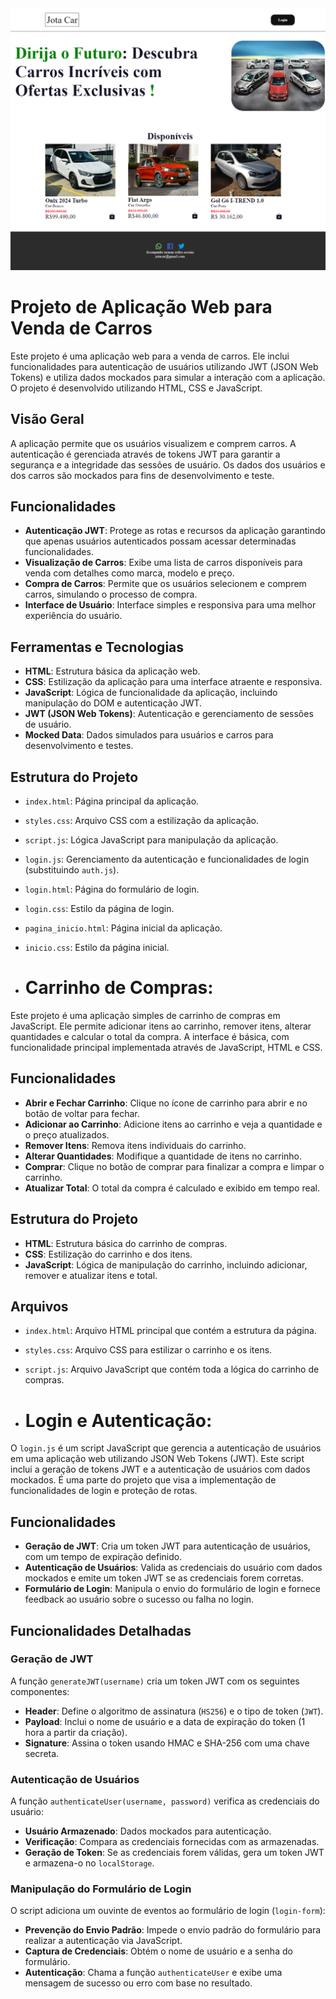 <img src="/imagens-projeto/pagina-inicio.png">

# Projeto de Aplicação Web para Venda de Carros

Este projeto é uma aplicação web para a venda de carros. Ele inclui funcionalidades para autenticação de usuários utilizando JWT (JSON Web Tokens) e utiliza dados mockados para simular a interação com a aplicação. O projeto é desenvolvido utilizando HTML, CSS e JavaScript.

## Visão Geral

A aplicação permite que os usuários visualizem e comprem carros. A autenticação é gerenciada através de tokens JWT para garantir a segurança e a integridade das sessões de usuário. Os dados dos usuários e dos carros são mockados para fins de desenvolvimento e teste.

## Funcionalidades

- **Autenticação JWT**: Protege as rotas e recursos da aplicação garantindo que apenas usuários autenticados possam acessar determinadas funcionalidades.
- **Visualização de Carros**: Exibe uma lista de carros disponíveis para venda com detalhes como marca, modelo e preço.
- **Compra de Carros**: Permite que os usuários selecionem e comprem carros, simulando o processo de compra.
- **Interface de Usuário**: Interface simples e responsiva para uma melhor experiência do usuário.

## Ferramentas e Tecnologias

- **HTML**: Estrutura básica da aplicação web.
- **CSS**: Estilização da aplicação para uma interface atraente e responsiva.
- **JavaScript**: Lógica de funcionalidade da aplicação, incluindo manipulação do DOM e autenticação JWT.
- **JWT (JSON Web Tokens)**: Autenticação e gerenciamento de sessões de usuário.
- **Mocked Data**: Dados simulados para usuários e carros para desenvolvimento e testes.

## Estrutura do Projeto

- `index.html`: Página principal da aplicação.
- `styles.css`: Arquivo CSS com a estilização da aplicação.
- `script.js`: Lógica JavaScript para manipulação da aplicação.
- `login.js`: Gerenciamento da autenticação e funcionalidades de login (substituindo `auth.js`).
- `login.html`: Página do formulário de login.
- `login.css`: Estilo da página de login.
- `pagina_inicio.html`: Página inicial da aplicação.
- `inicio.css`: Estilo da página inicial.

- # Carrinho de Compras:
Este projeto é uma aplicação simples de carrinho de compras em JavaScript. Ele permite adicionar itens ao carrinho, remover itens, alterar quantidades e calcular o total da compra. A interface é básica, com funcionalidade principal implementada através de JavaScript, HTML e CSS.

## Funcionalidades

- **Abrir e Fechar Carrinho**: Clique no ícone de carrinho para abrir e no botão de voltar para fechar.
- **Adicionar ao Carrinho**: Adicione itens ao carrinho e veja a quantidade e o preço atualizados.
- **Remover Itens**: Remova itens individuais do carrinho.
- **Alterar Quantidades**: Modifique a quantidade de itens no carrinho.
- **Comprar**: Clique no botão de comprar para finalizar a compra e limpar o carrinho.
- **Atualizar Total**: O total da compra é calculado e exibido em tempo real.

## Estrutura do Projeto

- **HTML**: Estrutura básica do carrinho de compras.
- **CSS**: Estilização do carrinho e dos itens.
- **JavaScript**: Lógica de manipulação do carrinho, incluindo adicionar, remover e atualizar itens e total.

## Arquivos

- `index.html`: Arquivo HTML principal que contém a estrutura da página.
- `styles.css`: Arquivo CSS para estilizar o carrinho e os itens.
- `script.js`: Arquivo JavaScript que contém toda a lógica do carrinho de compras.

- # Login e Autenticação:
O `login.js` é um script JavaScript que gerencia a autenticação de usuários em uma aplicação web utilizando JSON Web Tokens (JWT). Este script inclui a geração de tokens JWT e a autenticação de usuários com dados mockados. É uma parte do projeto que visa a implementação de funcionalidades de login e proteção de rotas.

## Funcionalidades

- **Geração de JWT**: Cria um token JWT para autenticação de usuários, com um tempo de expiração definido.
- **Autenticação de Usuários**: Valida as credenciais do usuário com dados mockados e emite um token JWT se as credenciais forem corretas.
- **Formulário de Login**: Manipula o envio do formulário de login e fornece feedback ao usuário sobre o sucesso ou falha no login.

## Funcionalidades Detalhadas

### Geração de JWT

A função `generateJWT(username)` cria um token JWT com os seguintes componentes:
- **Header**: Define o algoritmo de assinatura (`HS256`) e o tipo de token (`JWT`).
- **Payload**: Inclui o nome de usuário e a data de expiração do token (1 hora a partir da criação).
- **Signature**: Assina o token usando HMAC e SHA-256 com uma chave secreta.

### Autenticação de Usuários

A função `authenticateUser(username, password)` verifica as credenciais do usuário:
- **Usuário Armazenado**: Dados mockados para autenticação.
- **Verificação**: Compara as credenciais fornecidas com as armazenadas.
- **Geração de Token**: Se as credenciais forem válidas, gera um token JWT e armazena-o no `localStorage`.

### Manipulação do Formulário de Login

O script adiciona um ouvinte de eventos ao formulário de login (`login-form`):
- **Prevenção do Envio Padrão**: Impede o envio padrão do formulário para realizar a autenticação via JavaScript.
- **Captura de Credenciais**: Obtém o nome de usuário e a senha do formulário.
- **Autenticação**: Chama a função `authenticateUser` e exibe uma mensagem de sucesso ou erro com base no resultado.

